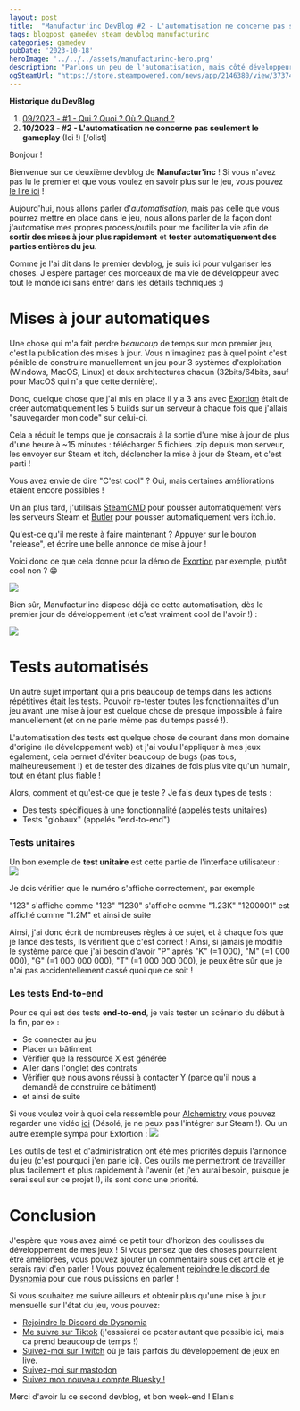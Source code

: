 ```yaml
---
layout: post
title:  "Manufactur'inc DevBlog #2 - L'automatisation ne concerne pas seulement le gameplay"
tags: blogpost gamedev steam devblog manufacturinc
categories: gamedev
pubDate: '2023-10-18'
heroImage: '../../../assets/manufacturinc-hero.png'
description: "Parlons un peu de l'automatisation, mais côté développeur."
ogSteamUrl: "https://store.steampowered.com/news/app/2146380/view/3737483611565199154"
---
```


**Historique du DevBlog**
1.  [09/2023 - #1 - Qui ? Quoi ? Où ? Quand ?](https://store.steampowered.com/news/app/2146380/view/7184986051960660929)
2.  **10/2023 - #2 - L'automatisation ne concerne pas seulement le gameplay** (Ici !)
[/olist]

Bonjour !

Bienvenue sur ce deuxième devblog de **Manufactur'inc** !
Si vous n'avez pas lu le premier et que vous voulez en savoir plus sur le jeu, vous pouvez [le lire ici](https://store.steampowered.com/news/app/2146380/view/7184986051960660929) !

Aujourd'hui, nous allons parler d'*automatisation*, mais pas celle que vous pourrez mettre en place dans le jeu, nous allons parler de la façon dont j'automatise mes propres process/outils pour me faciliter la vie afin de **sortir des mises à jour plus rapidement** et **tester automatiquement des parties entières du jeu**.

Comme je l'ai dit dans le premier devblog, je suis ici pour vulgariser les choses. J'espère partager des morceaux de ma vie de développeur avec tout le monde ici sans entrer dans les détails techniques :)

# Mises à jour automatiques

Une chose qui m'a fait perdre *beaucoup* de temps sur mon premier jeu, c'est la publication des mises à jour. Vous n'imaginez pas à quel point c'est pénible de construire manuellement un jeu pour 3 systèmes d'exploitation (Windows, MacOS, Linux) et deux architectures chacun (32bits/64bits, sauf pour MacOS qui n'a que cette dernière).

Donc, quelque chose que j'ai mis en place il y a 3 ans avec [Exortion](https://store.steampowered.com/app/1299430/Extortion/) était de créer automatiquement les 5 builds sur un serveur à chaque fois que j'allais "sauvegarder mon code" sur celui-ci.

Cela a réduit le temps que je consacrais à la sortie d'une mise à jour de plus d'une heure à ~15 minutes : télécharger 5 fichiers .zip depuis mon serveur, les envoyer sur Steam et itch, déclencher la mise à jour de Steam, et c'est parti !

Vous avez envie de dire "C'est cool" ?
Oui, mais certaines améliorations étaient encore possibles !

Un an plus tard, j'utilisais [SteamCMD](https://developer.valvesoftware.com/wiki/SteamCMD) pour pousser automatiquement vers les serveurs Steam et [Butler](https://itch.io/docs/butler/) pour pousser automatiquement vers itch.io.

Qu'est-ce qu'il me reste à faire maintenant ? Appuyer sur le bouton "release", et écrire une belle annonce de mise à jour !

Voici donc ce que cela donne pour la démo de [Exortion](https://store.steampowered.com/app/1299430/Extortion/) par exemple, plutôt cool non ? 😁

![](/assets/img/2023-10-18-manufacturinc-devblog-2_CI.png)

Bien sûr, Manufactur'inc dispose déjà de cette automatisation, dès le premier jour de développement (et c'est vraiment cool de l'avoir !) :

![](/assets/img/2023-10-18-manufacturinc-devblog-2_CI_2.png)

# Tests automatisés

Un autre sujet important qui a pris beaucoup de temps dans les actions répétitives était les tests. Pouvoir re-tester toutes les fonctionnalités d'un jeu avant une mise à jour est quelque chose de presque impossible à faire manuellement (et on ne parle même pas du temps passé !).

L'automatisation des tests est quelque chose de courant dans mon domaine d'origine (le développement web) et j'ai voulu l'appliquer à mes jeux également, cela permet d'éviter beaucoup de bugs (pas tous, malheureusement !) et de tester des dizaines de fois plus vite qu'un humain, tout en étant plus fiable !

Alors, comment et qu'est-ce que je teste ? Je fais deux types de tests :
- Des tests spécifiques à une fonctionnalité (appelés tests unitaires)
- Tests "globaux" (appelés "end-to-end")

### Tests unitaires

Un bon exemple de **test unitaire** est cette partie de l'interface utilisateur :  
![](/assets/img/2023-10-18-manufacturinc-devblog-2_UI_Unit_Test.png)

Je dois vérifier que le numéro s'affiche correctement, par exemple

"123" s'affiche comme "123"
"1230" s'affiche comme "1.23K"
"1200001" est affiché comme "1.2M"
et ainsi de suite

Ainsi, j'ai donc écrit de nombreuses règles à ce sujet, et à chaque fois que je lance des tests, ils vérifient que c'est correct ! Ainsi, si jamais je modifie le système parce que j'ai besoin d'avoir "P" après "K" (=1 000), "M" (=1 000 000), "G" (=1 000 000 000), "T" (=1 000 000 000), je peux être sûr que je n'ai pas accidentellement cassé quoi que ce soit !

### Les tests End-to-end

Pour ce qui est des tests **end-to-end**, je vais tester un scénario du début à la fin, par ex :
- Se connecter au jeu
- Placer un bâtiment
- Vérifier que la ressource X est générée
- Aller dans l'onglet des contrats
- Vérifier que nous avons réussi à contacter Y (parce qu'il nous a demandé de construire ce bâtiment)
- et ainsi de suite

Si vous voulez voir à quoi cela ressemble pour [Alchemistry](https://store.steampowered.com/app/1730540/Alchemistry/) vous pouvez regarder une vidéo [ici](https://cloud.dysnomia.studio/f/52ec625f17684a2284b6/) (Désolé, je ne peux pas l'intégrer sur Steam !).
Ou un autre exemple sympa pour Extortion :
![](/assets/img/2023-10-18-manufacturinc-devblog-2_Extortion_Test.gif)

Les outils de test et d'administration ont été mes priorités depuis l'annonce du jeu (c'est pourquoi j'en parle ici). Ces outils me permettront de travailler plus facilement et plus rapidement à l'avenir (et j'en aurai besoin, puisque je serai seul sur ce projet !), ils sont donc une priorité.

# Conclusion

J'espère que vous avez aimé ce petit tour d'horizon des coulisses du développement de mes jeux !
Si vous pensez que des choses pourraient être améliorées, vous pouvez ajouter un commentaire sous cet article et je serais ravi d'en parler ! Vous pouvez également [rejoindre le discord de Dysnomia](https://discord.com/invite/c8aARey) pour que nous puissions en parler !

Si vous souhaitez me suivre ailleurs et obtenir plus qu'une mise à jour mensuelle sur l'état du jeu, vous pouvez:
- [Rejoindre le Discord de Dysnomia](https://discord.com/invite/c8aARey)
- [Me suivre sur Tiktok](https://www.tiktok.com/@elanis42) (j'essaierai de poster autant que possible ici, mais ca prend beaucoup de temps !)
- [Suivez-moi sur Twitch](https://www.twitch.tv/elanis42) où je fais parfois du développement de jeux en live.
- [Suivez-moi sur mastodon](https://mastodon.gamedev.place/@Elanis)
- [Suivez mon nouveau compte Bluesky !](https://bsky.app/profile/elanis.eu)

Merci d'avoir lu ce second devblog, et bon week-end !
Elanis